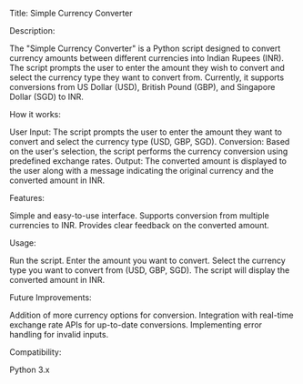 Title: Simple Currency Converter

Description:

The "Simple Currency Converter" is a Python script designed to convert currency amounts between different currencies into Indian Rupees (INR). The script prompts the user to enter the amount they wish to convert and select the currency type they want to convert from. Currently, it supports conversions from US Dollar (USD), British Pound (GBP), and Singapore Dollar (SGD) to INR.

How it works:

User Input: The script prompts the user to enter the amount they want to convert and select the currency type (USD, GBP, SGD).
Conversion: Based on the user's selection, the script performs the currency conversion using predefined exchange rates.
Output: The converted amount is displayed to the user along with a message indicating the original currency and the converted amount in INR.

Features:

Simple and easy-to-use interface.
Supports conversion from multiple currencies to INR.
Provides clear feedback on the converted amount.

Usage:

Run the script.
Enter the amount you want to convert.
Select the currency type you want to convert from (USD, GBP, SGD).
The script will display the converted amount in INR.


Future Improvements:

Addition of more currency options for conversion.
Integration with real-time exchange rate APIs for up-to-date conversions.
Implementing error handling for invalid inputs.

Compatibility:

Python 3.x
